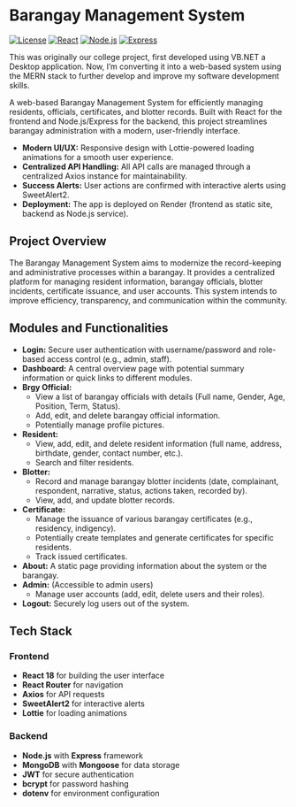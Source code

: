 # Barangay Management System

[![License](https://img.shields.io/badge/License-MIT-yellow.svg)](https://opensource.org/licenses/MIT)
[![React](https://img.shields.io/badge/React-v18.x-blue)](https://react.dev/)
[![Node.js](https://img.shields.io/badge/Node.js-v18.x-green)](https://nodejs.org/en/docs/)
[![Express](https://img.shields.io/badge/Express-v4.x-orange)](https://expressjs.com/)

This was originally our college project, first developed using VB.NET a Desktop application. Now, I’m converting it into a web-based system using the MERN stack to further develop and improve my software development skills.

A web-based Barangay Management System for efficiently managing residents, officials, certificates, and blotter records. Built with React for the frontend and Node.js/Express for the backend, this project streamlines barangay administration with a modern, user-friendly interface.



- **Modern UI/UX:** Responsive design with Lottie-powered loading animations for a smooth user experience.
- **Centralized API Handling:** All API calls are managed through a centralized Axios instance for maintainability.
- **Success Alerts:** User actions are confirmed with interactive alerts using SweetAlert2.
- **Deployment:** The app is deployed on Render (frontend as static site, backend as Node.js service).


## Project Overview

The Barangay Management System aims to modernize the record-keeping and administrative processes within a barangay. It provides a centralized platform for managing resident information, barangay officials, blotter incidents, certificate issuance, and user accounts. This system intends to improve efficiency, transparency, and communication within the community.

## Modules and Functionalities

* **Login:** Secure user authentication with username/password and role-based access control (e.g., admin, staff).
* **Dashboard:** A central overview page with potential summary information or quick links to different modules.
* **Brgy Official:**
    * View a list of barangay officials with details (Full name, Gender, Age, Position, Term, Status).
    * Add, edit, and delete barangay official information.
    * Potentially manage profile pictures.
* **Resident:**
    * View, add, edit, and delete resident information (full name, address, birthdate, gender, contact number, etc.).
    * Search and filter residents.
* **Blotter:**
    * Record and manage barangay blotter incidents (date, complainant, respondent, narrative, status, actions taken, recorded by).
    * View, add, and update blotter records.
* **Certificate:**
    * Manage the issuance of various barangay certificates (e.g., residency, indigency).
    * Potentially create templates and generate certificates for specific residents.
    * Track issued certificates.
* **About:** A static page providing information about the system or the barangay.
* **Admin:** (Accessible to admin users)
    * Manage user accounts (add, edit, delete users and their roles).
* **Logout:** Securely log users out of the system.

## Tech Stack

### Frontend
- **React 18** for building the user interface
- **React Router** for navigation
- **Axios** for API requests
- **SweetAlert2** for interactive alerts
- **Lottie** for loading animations

### Backend
- **Node.js** with **Express** framework
- **MongoDB** with **Mongoose** for data storage
- **JWT** for secure authentication
- **bcrypt** for password hashing
- **dotenv** for environment configuration
